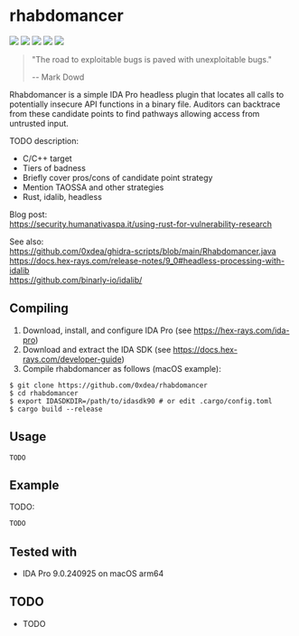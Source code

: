 # rhabdomancer

[![](https://img.shields.io/github/stars/0xdea/rhabdomancer.svg?style=flat&color=yellow)](https://github.com/0xdea/rhabdomancer)
[![](https://img.shields.io/github/forks/0xdea/rhabdomancer.svg?style=flat&color=green)](https://github.com/0xdea/rhabdomancer)
[![](https://img.shields.io/github/watchers/0xdea/rhabdomancer.svg?style=flat&color=red)](https://github.com/0xdea/rhabdomancer)
[![](https://img.shields.io/badge/twitter-%400xdea-blue.svg)](https://twitter.com/0xdea)
[![](https://img.shields.io/badge/mastodon-%40raptor-purple.svg)](https://infosec.exchange/@raptor)

> "The road to exploitable bugs is paved with unexploitable bugs."
>
> -- Mark Dowd

Rhabdomancer is a simple IDA Pro headless plugin that locates all calls to potentially insecure API functions in a
binary file. Auditors can backtrace from these candidate points to find pathways allowing access from untrusted input.

TODO description:

* C/C++ target
* Tiers of badness
* Briefly cover pros/cons of candidate point strategy
* Mention TAOSSA and other strategies
* Rust, idalib, headless

Blog post:  
https://security.humanativaspa.it/using-rust-for-vulnerability-research

See also:  
https://github.com/0xdea/ghidra-scripts/blob/main/Rhabdomancer.java  
https://docs.hex-rays.com/release-notes/9_0#headless-processing-with-idalib  
https://github.com/binarly-io/idalib/

## Compiling

1. Download, install, and configure IDA Pro (see https://hex-rays.com/ida-pro)
2. Download and extract the IDA SDK (see https://docs.hex-rays.com/developer-guide)
3. Compile rhabdomancer as follows (macOS example):

```
$ git clone https://github.com/0xdea/rhabdomancer
$ cd rhabdomancer
$ export IDASDKDIR=/path/to/idasdk90 # or edit .cargo/config.toml
$ cargo build --release
```

## Usage

```
TODO
```

## Example

TODO:

```sh
TODO
```

## Tested with

* IDA Pro 9.0.240925 on macOS arm64

## TODO

* TODO
